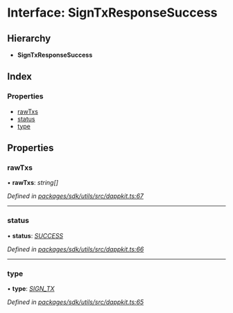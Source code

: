 # Interface: SignTxResponseSuccess

## Hierarchy

* **SignTxResponseSuccess**

## Index

### Properties

* [rawTxs](_packages_sdk_utils_src_dappkit_.signtxresponsesuccess.md#rawtxs)
* [status](_packages_sdk_utils_src_dappkit_.signtxresponsesuccess.md#status)
* [type](_packages_sdk_utils_src_dappkit_.signtxresponsesuccess.md#type)

## Properties

###  rawTxs

• **rawTxs**: *string[]*

*Defined in [packages/sdk/utils/src/dappkit.ts:67](https://github.com/spruceid/celo-monorepo/blob/master/packages/sdk/utils/src/dappkit.ts#L67)*

___

###  status

• **status**: *[SUCCESS](../enums/_packages_sdk_utils_src_dappkit_.dappkitresponsestatus.md#success)*

*Defined in [packages/sdk/utils/src/dappkit.ts:66](https://github.com/spruceid/celo-monorepo/blob/master/packages/sdk/utils/src/dappkit.ts#L66)*

___

###  type

• **type**: *[SIGN_TX](../enums/_packages_sdk_utils_src_dappkit_.dappkitrequesttypes.md#sign_tx)*

*Defined in [packages/sdk/utils/src/dappkit.ts:65](https://github.com/spruceid/celo-monorepo/blob/master/packages/sdk/utils/src/dappkit.ts#L65)*
